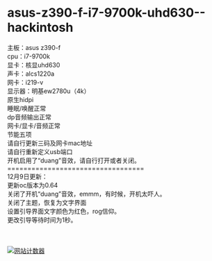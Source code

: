 # asus-z390-f-i7-9700k-uhd630--hackintosh
主板：asus z390-f</br>
cpu：i7-9700k</br>
显卡：核显uhd630</br>
声卡：alcs1220a</br>
网卡：i219-v</br>
显示器：明基ew2780u（4k）</br>
原生hidpi</br>
睡眠/唤醒正常</br>
dp音频输出正常</br>
网卡/显卡/音频正常</br>
节能五项</br>
请自行更新三码及网卡mac地址</br>
请自行重新定义usb端口</br>
开机启用了“duang”音效，请自行打开或者关闭。</br>
==================================</br>
12月9日更新：</br>
更新oc版本为0.64</br>
关闭了开机“duang”音效，emmm，有时候，开机太吓人。</br>
关闭了主题，恢复为文字界面</br>
设置引导界面文字颜色为红色，rog信仰。</br>
更改引导等待时间为1秒。
</br>
</br>
</br>
</br><a href="https://www.mfwztj.com/" target="_blank"><img src="https://www.mfwztj.com/hit.php?id=yurrmaaa&nd=6&style=10" border="0" alt="网站计数器"></a>
